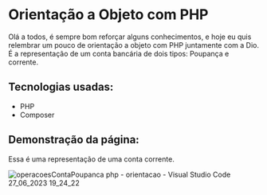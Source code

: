 
# Orientação a Objeto com PHP

Olá a todos, é sempre bom reforçar alguns conhecimentos, e hoje eu quis relembrar um pouco de orientação a objeto com PHP juntamente com a Dio. É a representação de um conta bancária de dois tipos: Poupança e corrente.


## Tecnologias usadas:
 - PHP
 - Composer


## Demonstração da página:

Essa é uma representação de uma conta corrente.

![operacoesContaPoupanca php - orientacao - Visual Studio Code 27_06_2023 19_24_22](https://github.com/Alym62/Orientacao_PHP/assets/111710522/dc2e8cf5-6f42-4196-94a4-0b50616970ba)

